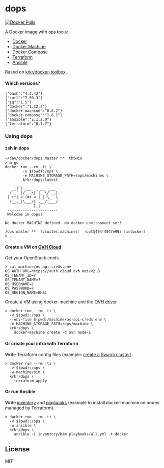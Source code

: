 # dops

[![Docker Pulls](https://img.shields.io/docker/pulls/krkr/dops.svg)](https://hub.docker.com/r/krkr/dops/)

A Docker image with ops tools:
  - [Docker](https://docs.docker.com)
  - [Docker Machine](https://docs.docker.com/machine/)
  - [Docker Compose](https://docs.docker.com/compose/)
  - [Terraform](https://terraform.io/docs/)
  - [Ansible](https://docs.ansible.com/ansible/)

Based on [krkr/docker-toolbox](https://github.com/thbkrkr/docker-toolbox).

#### Which versions?

    {"bash":"4.3.42"}
    {"curl":"7.50.3"}
    {"jq":"1.5"}
    {"docker":"1.12.2"}
    {"docker-machine":"0.8.2"}
    {"docker-compose":"1.8.1"}
    {"ansible":"2.1.2.0"}
    {"terraform":"0.7.7"}

### Using dops

#### zsh in dops

    ~/dev/docker/dops master **  thb@io
    > m go
    docker run --rm -ti \
            -v $(pwd):/ops \
            -e MACHINE_STORAGE_PATH=/ops/machines \
            krkr/dops:latest
          _
       __| | ___  _ __  ___
      / _` |/ _ \| |_ \/ __|
     | (°| < (#) < |_) \__ \
      \__,_|\___/| .__/|___/
                 |_|
     -----------------------
     Welcome in dops!

    No docker MACHINE defined. No docker environment set!

    /ops master **  [cluster:machines]  root@494f4847e993 [indocker]
    > ...

#### Create a VM on [OVH Cloud](https://www.ovh.com/fr/vps/vps-ssd.xml)

Get your OpenStack creds.

    > cat machine/os-api-creds.env
    OS_AUTH_URL=https://auth.cloud.ovh.net/v2.0
    OS_TENANT_ID=?
    OS_TENANT_NAME=?
    OS_USERNAME=?
    OS_PASSWORD=?
    OS_REGION_NAME=BHS1

Create a VM using docker-machine and the [OVH driver](https://github.com/yadutaf/docker-machine-driver-ovh).

    > docker run --rm -ti \
      -v $(pwd):/ops \
      --env-file $(pwd)/machine/os-api-creds.env \
      -e MACHINE_STORAGE_PATH=/ops/machine \
      krkr/dops \
        docker-machine create -d ovh node-1

#### Or create your infra with Terraform

Write Terraform config files (example: [create a Swarm cluster](https://github.com/thbkrkr/swarm-up/blob/master/machines/bim/swarm.tf)).

    > docker run --rm -ti \
      -v $(pwd):/ops \
      -w machine/bim \
      krkr/dops \
        terraform apply

#### Or run Ansible

Write [inventory](https://github.com/thbkrkr/swarm-up/blob/master/ansible/inventory/bim/machines.sh) and [playbooks](https://github.com/thbkrkr/swarm-up/blob/master/ansible%2Fplaybooks%2Fswarm.yml) (example to install docker-machine on nodes managed by Terraform).

    > docker run --rm -ti \
      -v $(pwd):/ops \
      -w ansible \
      krkr/dops \
        ansible -i inventory/bim playbooks/all.yml -t docker

## License

MIT
